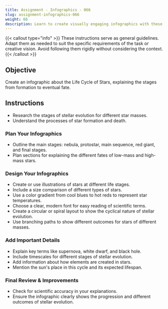 ```yaml
---
title: Assignment - Infographics - 066
slug: assignment-infographics-066
weight: 66
description: Learn to create visually engaging infographics with these practical ICT assignments designed to enhance creativity, critical thinking, and digital communication skills. Perfect for mastering infographic tools and presenting complex ideas effectively.
---
```


{{< callout type="info" >}}
These instructions serve as general guidelines. Adapt them as needed to suit the specific requirements of the task or creative vision. Avoid following them rigidly without considering the context.
{{< /callout >}}


## Objective

Create an infographic about the Life Cycle of Stars, explaining the stages from formation to eventual fate.

## Instructions

- Research the stages of stellar evolution for different star masses.
- Understand the processes of star formation and death.

### Plan Your Infographics

- Outline the main stages: nebula, protostar, main sequence, red giant, and final stages.
- Plan sections for explaining the different fates of low-mass and high-mass stars.

### Design Your Infographics

- Create or use illustrations of stars at different life stages.
- Include a size comparison of different types of stars.
- Use a color gradient from cool blues to hot reds to represent star temperatures.
- Choose a clear, modern font for easy reading of scientific terms.
- Create a circular or spiral layout to show the cyclical nature of stellar evolution.
- Use branching paths to show different outcomes for stars of different masses.

### Add Important Details

- Explain key terms like supernova, white dwarf, and black hole.
- Include timescales for different stages of stellar evolution.
- Add information about how elements are created in stars.
- Mention the sun's place in this cycle and its expected lifespan.

### Final Review & Improvements

- Check for scientific accuracy in your explanations.
- Ensure the infographic clearly shows the progression and different outcomes of stellar evolution.

